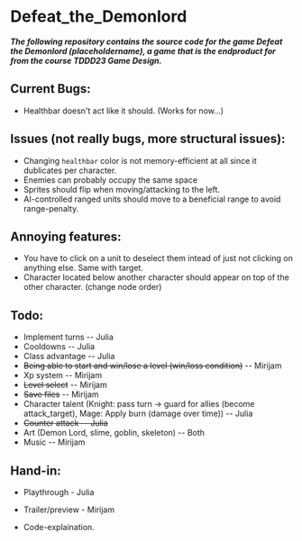 # Defeat_the_Demonlord
***The following repository contains the source code for the game Defeat the Demonlord (placeholdername), a game that is the endproduct for from the course TDDD23 Game Design.***

## Current Bugs:
* Healthbar doesn't act like it should. (Works for now...)

## Issues (not really bugs, more structural issues):
* Changing `healthbar` color is not memory-efficient at all since it dublicates per character.
* Enemies can probably occupy the same space
* Sprites should flip when moving/attacking to the left.
* AI-controlled ranged units should move to a beneficial range to avoid range-penalty.

## Annoying features:
* You have to click on a unit to deselect them intead of just not clicking on anything else. Same with target.
* Character located below another character should appear on top of the other character. (change node order)

## Todo:
* Implement turns -- Julia
* Cooldowns -- Julia
* Class advantage -- Julia
* <del>Being able to start and win/lose a level (win/loss condition)</del> -- Mirijam
* Xp system -- Mirijam
* <del>Level select</del> -- Mirijam
* <del>Save files</del> -- Mirijam
* Character talent (Knight: pass turn -> guard for allies (become attack_target), Mage: Apply burn (damage over time)) -- Julia
* <del>Counter attack -- Julia</del>
* Art (Demon Lord, slime, goblin, skeleton) -- Both
* Music -- Mirijam

## Hand-in:
* Playthrough - Julia
* Trailer/preview - Mirijam

* Code-explaination.
